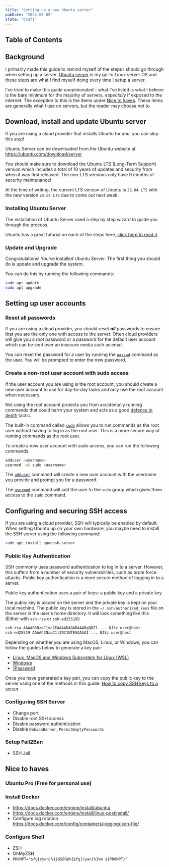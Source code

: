 ```yaml
---
title: "Setting up a new Ubuntu server"
pubDate: "2024-04-05"
state: "draft"
---
```


## Table of Contents

## Background

I primarily made this guide to remind myself of the steps I should go through
when setting up a server. [Ubuntu server](https://ubuntu.com/server) is my go-to
Linux server OS and these steps are what I find myself doing every time I setup
a server.

I've tried to make this guide unopinionated - what I've listed is what I believe
is the bare minimum for the majority of servers, _especially_ if exposed to the
internet. The exception to this is the items under
[Nice to haves](#nice-to-haves). These items are generally what I use on
servers, but the reader may choose not to.

## Download, install and update Ubuntu server

If you are using a cloud provider that installs Ubuntu for you, you can skip
this step!

Ubuntu Server can be downloaded from the Ubuntu website at
https://ubuntu.com/download/server

You should make sure to download the Ubuntu LTS (Long-Term Support) version
which includes a total of 10 years of updates and security from when it was
first released. The non-LTS versions only have 9 months of security maintenance!

At the time of writing, the current LTS version of Ubuntu is `22.04 LTS` with
the new version `24.04 LTS` due to come out next week.

### Installing Ubuntu Server

The installation of Ubuntu Server used a step by step wizard to guide you
through the process.

Ubuntu has a great tutorial on each of the steps here,
[click here to read it](https://ubuntu.com/tutorials/install-ubuntu-server).

### Update and Upgrade

Congratulations! You've installed Ubuntu Server. The first thing you should do
is update and upgrade the system.

You can do this by running the following commands:

```bash
sudo apt update
sudo apt upgrade
```

## Setting up user accounts

### Reset all passwords

If you are using a cloud provider, you should reset **_all_** passwords to
ensure that you are the only one with access to the server. Often cloud
providers will give you a root password or a password for the default user
account which can be sent over an insecure media such as email.

You can reset the password for a user by running the
[`passwd`](https://linux.die.net/man/1/passwd) command as the user. You will be
prompted to enter the new password.

### Create a non-root user account with sudo access

If the user account you are using is the root account, you should create a new
user account to use for day-to-day tasks and only use the root account when
necessary.

Not using the root account protects you from accidentally running commands that
could harm your system and acts as a good
[defence in depth](<https://en.wikipedia.org/wiki/Defense_in_depth_(computing)>)
tactic.

The built-in command called [`sudo`](https://linux.die.net/man/8/sudo) allows
you to run commands as the root user without having to log in as the root user.
This is a more secure way of running commands as the root user.

To create a new user account with sudo access, you can run the following
commands:

```bash
adduser <username>
usermod -aG sudo <username>
```

The [`adduser`](https://linux.die.net/man/8/adduser) command will create a new
user account with the username you provide and prompt you for a password.

The [`usermod`](https://linux.die.net/man/8/usermod) command will add the user
to the `sudo` group which gives them access to the `sudo` command.

## Configuring and securing SSH access

If you are using a cloud provider, SSH will typically be enabled by default.
When setting Ubuntu up on your own hardware, you maybe need to install the SSH
server using the following command:

```bash
sudo apt install openssh-server
```

### Public Key Authentication

SSH commonly uses password authentication to log in to a server. However, this
suffers from a number of security vulnerabilities, such as brute force attacks.
Public key authentication is a more secure method of logging in to a server.

Public key authentication uses a pair of keys: a public key and a private key.

The public key is placed on the server and the private key is kept on your local
machine. The public key is stored in the `~/.ssh/authorized_keys` file on the
server in the user's home directory. It will look something like this (Either
with `ssh-rsa` or `ssh-ed25519`):

```bash
ssh-rsa AAAAB3NzaC1yc2EAAAADAQABAAABgQDZl ... 8J5z user@host
ssh-ed25519 AAAAC3NzaC1lZDI1NTE5AAAAI ... 8J5z user@host
```

Depending on whether you are using MacOS, Linux, or Windows, you can follow the
guides below to generate a key pair:

- [Linux, MacOS and Windows Subsystem for Linux (WSL)](https://docs.digitalocean.com/products/droplets/how-to/add-ssh-keys/create-with-openssh/)
- [Windows](https://docs.digitalocean.com/products/droplets/how-to/add-ssh-keys/create-with-putty/)
- [1Password](https://developer.1password.com/docs/ssh/manage-keys)

Once you have generated a key pair, you can copy the public key to the server
using one of the methods in this guide:
[How to copy SSH keys to a server](https://www.digitalocean.com/community/tutorials/how-to-set-up-ssh-keys-on-ubuntu-20-04).

### Configuring SSH Server

- Change port
- Disable root SSH access
- Disable password authentication
- Disable `DebianBanner`, `PermitEmptyPasswords`

### Setup Fail2Ban

- SSH Jail

## Nice to haves

### Ubuntu Pro (Free for personal use)

### Install Docker

- https://docs.docker.com/engine/install/ubuntu/
- https://docs.docker.com/engine/install/linux-postinstall/
- Configure log rotation
  https://docs.docker.com/config/containers/logging/json-file/

### Configure Shell

- ZSH
- OhMyZSH
- `PROMPT="$fg[cyan]%}$USER@%{$fg[cyan]%}%m ${PROMPT}"`
